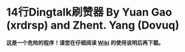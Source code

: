# 14行Dingtalk刷赞器 By Yuan Gao (xrdrsp) and Zhent. Yang (Dovuq)

**这是一个危险的程序！请您在仔细阅读 [Wiki](https://github.com/xrdrsp/Dingtalk/wiki) 的使用说明后再下载。**
